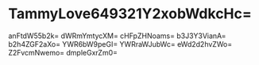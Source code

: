 # TammyLove649321Y2xobWdkcHc=
anFtdW55b2k=
dWRmYmtycXM=
cHFpZHNoams=
b3J3Y3VianA=
b2h4ZGF2aXo=
YWR6bW9peGI=
YWRraWJubWc=
eWd2d2hvZWo=
Z2FvcmNwemo=
dmpleGxrZm0=
